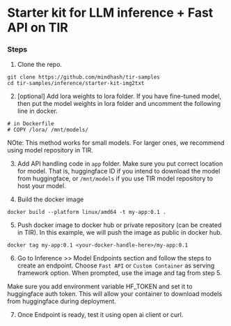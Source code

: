 # Starter kit for LLM inference + Fast API on TIR

### Steps
1. Clone the repo.
```
git clone https://github.com/mindhash/tir-samples
cd tir-samples/inference/starter-kit-img2txt
```


2. [optional] Add lora weights to lora folder. If you have fine-tuned model, then put the model weights in lora folder and uncomment the following line in docker. 


```
# in Dockerfile 
# COPY /lora/ /mnt/models/
```

NOte: This method works for small models. For larger ones, we recommend using model repository in TIR. 

3. Add API handling code in `app` folder.  Make sure you put correct location for model.  That is, huggingface ID if you intend to download the model from huggingface, or `/mnt/models` if you use TIR model repository to host your model. 
 
4. Build the docker image 

```
docker build --platform linux/amd64 -t my-app:0.1 . 
```

5. Push docker image to docker hub or private repository (can be created in TIR). In this example, we will push the image as public in docker hub.

```
docker tag my-app:0.1 <your-docker-handle-here>/my-app:0.1

```

6. Go to Inference >> Model Endpoints section and follow the steps to create an endpoint. Choose `Fast API` or `Custom Container` as serving framework option. When prompted, use the image and tag from step 5.  

Make sure you add environment variable HF_TOKEN  and set it to huggingface auth token. This will allow your container to download models from huggingface during deployment. 

7. Once Endpoint is ready, test it using open ai client or curl. 
